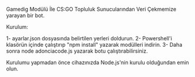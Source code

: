 Gamedig Modülü İle CS:GO Topluluk Sunucularından Veri Çekmemize yarayan bir bot.

Kurulum:

1- ayarlar.json dosyasında belirtilen yerleri doldurun.
2- Powershell'i klasörün içinde çalıştırıp "npm install" yazarak modülleri indirin.
3- Daha sonra node adonciacode.js yazarak botu çalıştırabilirsiniz.

Kurulumu yapmadan önce cihazınızda Node.js'nin kurulu olduğundan emin olun.


